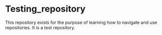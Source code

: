 # Testing_repository
This repository exists for the purpose of learning how to navigate and use repositories. It is a test repository.

